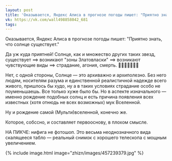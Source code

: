 ```yaml
---
layout: post
title: 'Оказывается, Яндекс Алиса в прогнозе погоды пишет: "Приятно знать, что солнце существует."'
vk: https://vk.com/wall498858042_681
tags:
---
```

Оказывается, Яндекс Алиса в прогнозе погоды пишет: "Приятно знать, что солнце существует." 

Да уж куда приятней! Солнце, как и множество других таких звезд, существует ==> возникают "зоны Златовласки" ==> возникают чувствующие виды ==> страдание, агония, смерть. 🧬💀🧬💀🧬💀🧬

Нет, с одной стороны, Солнце — это архиважно и архиполезно. Без него людям, носителям разума и единственной реалистичной надежде всего живого, пришлось бы худо, ну а в таких условиях страдание особо не поуменьшаешь. Все только хуже было бы. Но в аспекте изначального — именно рождение подобных солнц и есть причина появления всех известных (хотя отнюдь не всех возможных) мук Вселенной.

Ну и рождение самой (Мульти)вселенной, конечно же. 

Которое, собссно, и составляет первооснову, в плохом смысле.

НА ПИКЧЕ: нифига не фотошоп. Это весьма неоднозначного вида скалящееся табло — реальный снимок с хорошего телескопа с мощным увеличением.

{% include image.html image="zhizn/images/457239379.jpg" %}